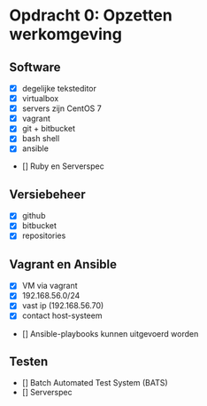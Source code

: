 Opdracht 0: Opzetten werkomgeving
===========

Software
---------------------
- [x] degelijke teksteditor
- [x] virtualbox
- [x] servers zijn CentOS 7
- [x] vagrant
- [x] git + bitbucket
- [x] bash shell
- [x] ansible
- [] Ruby en Serverspec

Versiebeheer
---------------------
- [x] github
- [x] bitbucket
- [x] repositories

Vagrant en Ansible
---------------------
- [x] VM via vagrant
- [x] 192.168.56.0/24
- [x] vast ip (192.168.56.70)
- [x] contact host-systeem
- [] Ansible-playbooks kunnen uitgevoerd worden

Testen
---------------------
- [] Batch Automated Test System (BATS)
- [] Serverspec

